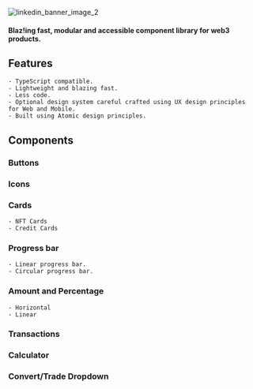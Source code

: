 ![linkedin_banner_image_2](https://user-images.githubusercontent.com/44122952/205468622-3ac05537-d620-4c83-9393-ff16d78f0489.png)

#### Blaz!ing fast, modular and accessible component library for web3 products.

## Features

    - TypeScript compatible.
    - Lightweight and blazing fast.
    - Less code.
    - Optional design system careful crafted using UX design principles for Web and Mobile.
    - Built using Atomic design principles.

## Components

### Buttons

### Icons

### Cards

    - NFT Cards
    - Credit Cards

### Progress bar

    - Linear progress bar.
    - Circular progress bar.

### Amount and Percentage

    - Horizontal
    - Linear

### Transactions

### Calculator

### Convert/Trade Dropdown
